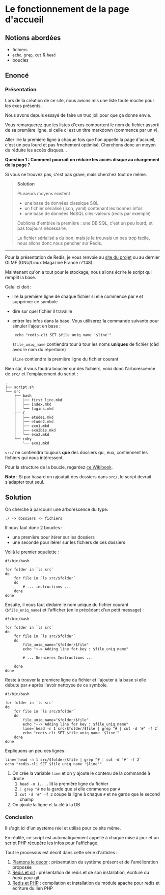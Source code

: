 # Le fonctionnement de la page d'accueil

## Notions abordées

- fichiers
- `echo`, `grep`, `cut` & `head`
- boucles

## Enoncé

### Présentation

Lors de la création de ce site, nous avions mis une liste toute moche pour les exos présents.

Nous avons depuis essayé de faire un truc joli pour que ça donne envie.

Vous remarquerez que les listes d'exos comportent le nom du fichier assorti de sa première ligne, si celle ci est un titre markdown (commence par un `#`).

Aller lire la première ligne à chaque fois que l'on appelle la page d'accueil, c'est un peu lourd et pas frnchement optimisé.
Cherchons donc un moyen de réduire les accès disques...

__Question 1 : Comment pourrait on réduire les accès disque au chargement de la page ?__

Si vous ne trouvez pas, c'est pas grave, mais cherchez tout de même.

> __Solution__
> 
> Plusieurs moyens existent :
> 
> - une base de données classique SQL
> - un fichier sérialisé (json, yaml) contenant les bonnes infos
> - une base de données NoSQL clés-valeurs (redis par exemple)
> 
> Oublions d'emblée la première : une DB SQL, c'est un peu lourd, et pas toujours nécessaire.
> 
> Le fichier sérialisé a du bon, mais je le trouvais un peu trop facile, nous allons donc nous pencher sur Redis.

---

Pour la présentation de Redis, je vous renvoie au [site du projet](http://redis.io) ou au dernier GLMF (GNU/Linux Magazine France n°148).

Maintenant qu'on a tout pour le stockage, nous allons écrire le script qui remplit la base.

Celui ci doit :

- lire la première ligne de chaque fichier si elle commence par `#` et supprimer ce symbole
- dire sur quel fichier il travaille
- entrer les infos dans la base. Vous utiliserez la commande suivante pour simuler l'ajout en base :
       
       echo "redis-cli SET $file_uniq_name '$line'"

  `$file_uniq_name` contiendra tour à tour les noms __uniques__ de fichier (càd avec le nom du répertoire)

  `$line` contiendra la première ligne du fichier courant

Bien sûr, il vous faudra boucler sur des fichiers, voici donc l'arborescence de `src/` et l'emplacement du script :

    .
    ├── script.sh
    └── src
        ├── bash
        │   ├── first_line.mkd
        │   ├── index.mkd
        │   └── logins.mkd
        ├── C
        │   ├── etude1.mkd
        │   ├── etude2.mkd
        │   ├── exo1.mkd
        │   ├── exo2bis.mkd
        │   └── exo2.mkd
        └── ruby
            └── exo1.mkd

`src/` ne contiendra toujours __que__ des dossiers qui, eux, contiennent les fichiers qui nous intéressent.

Pour la structure de la boucle, regardez [ce Wikibook](http://fr.wikibooks.org/wiki/Programmation_Bash).

__Note :__ Si par hasard on rajoutait des dossiers dans `src/`, le script devrait s'adapter tout seul. 


## Solution

On cherche à parcourir une arborescence du type:

    ./ -> dossiers -> fichiers

Il nous faut donc 2 boucles :

- une première pour itérer sur les dossiers
- une seconde pour itérer sur les fichiers de ces dossiers

Voilà le premier squelette :

    #!/bin/bash

    for folder in `ls src`
    do
        for file in `ls src/$folder`
        do
            # ... instructions ...
        done
    done


Ensuite, il nous faut déduire le nom unique du fichier courant (`$file_uniq_name`) et l'afficher (en le précédant d'un petit message) :

    #!/bin/bash

    for folder in `ls src`
    do
        for file in `ls src/$folder`
        do
            file_uniq_name="$folder/$file"
            echo "+-> Adding line for key : $file_uniq_name"
            
            # ... Dernières Instructions ...
    
        done
    done

Reste à trouver la premiere ligne du fichier et l'ajouter à la base si elle débute par `#` après l'avoir nettoyée de ce symbole.

    #!/bin/bash
    
    for folder in `ls src`
    do
        for file in `ls src/$folder`
        do
            file_uniq_name="$folder/$file"
            echo "+-> Adding line for key : $file_uniq_name"
            line=`head -n 1 src/$folder/$file | grep ^# | cut -d '#' -f 2`
            echo "redis-cli SET $file_uniq_name '$line'"
        done
    done

Expliquons un peu ces lignes :

    line=`head -n 1 src/$folder/$file | grep ^# | cut -d '#' -f 2`
    echo "redis-cli SET $file_uniq_name '$line'"

1. On crée la variable `line` et on y ajoute le contenu de la commande à droite
    1. `head -n 1....` lit la première ligne du fichier
    2. `| grep ^#` ne la garde que si elle commence par `#`
    3. `cut -d '#' -f 2` coupe la ligne à chaque `#` et ne garde que le second champ
2. On ajoute la ligne et la clé à la DB

### Conclusion

Il s'agit ici d'un système réel et utilisé pour ce site même.

En réalité, ce script est automatiquement appellé à chaque mise à jour et un script PHP récupère les infos pour l'affichage.

Tout le processus est décrit dans cette série d'articles :

1. [Plantons le décor](http://blog.matael.org/2012/04/09/git-php-et-redis-13) : présentation du système présent et de l'amélioration proposée
2. [Redis et git](http://blog.matael.org/2012/04/09/git-php-et-redis-23) : présentation de redis et de son installation, écriture du _hook_ pour git
3. [Redis et PHP](http://blog.matael.org/2012/04/09/git-php-et-redis-33) : compilation et installation du module apache pour redis et écriture du lien PHP
